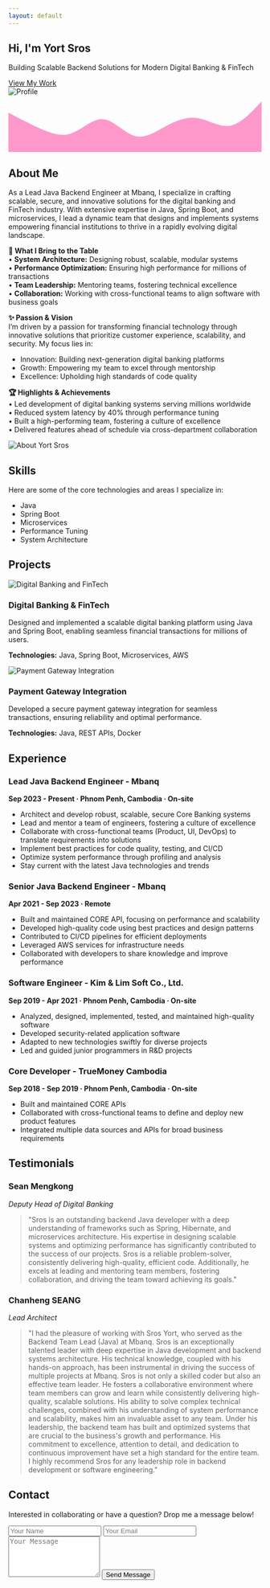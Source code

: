 ```yaml
---
layout: default
---
```


<!-- Hero Section -->
<section class="hero" id="home">
  <div class="glitch-overlay"></div> <!-- Glitch overlay effect -->
  <div class="container hero-content fade-up">
    <div class="hero-text">
      <h1 class="glitch-title" data-text="YORT SROS">Hi, I'm <span>Yort Sros</span></h1>
      <p>
        Building Scalable Backend Solutions for Modern Digital Banking &amp; FinTech
      </p>
      <a href="#projects" class="btn-primary neon-btn">View My Work</a>
    </div>
    <div class="hero-img">
      <!-- Replace with your own image if desired -->
      <img
        src="https://via.placeholder.com/400x400"
        alt="Profile"
        class="profile-pic"
      />
    </div>
  </div>
  <!-- Cyber Wave SVG for background flair -->
  <div class="wave-container">
    <svg viewBox="0 0 1440 320" preserveAspectRatio="none">
      <path
        fill="#ff0080"
        fill-opacity="0.4"
        d="M0,96L30,112C60,128,120,160,180,186.7C240,213,300,235,360,213.3C420,192,480,128,540,133.3C600,139,660,213,720,229.3C780,245,840,203,900,170.7C960,139,1020,117,1080,128C1140,139,1200,181,1260,170.7C1320,160,1380,96,1410,64L1440,32L1440,320L1410,320C1380,320,1320,320,1260,320C1200,320,1140,320,1080,320C1020,320,960,320,900,320C840,320,780,320,720,320C660,320,600,320,540,320C480,320,420,320,360,320C300,320,240,320,180,320C120,320,60,320,30,320L0,320Z"
      ></path>
    </svg>
  </div>
</section>

<!-- About Section -->
<section class="section about fade-up" id="about">
  <div class="container section-content">
    <div class="section-title">
      <h2>About Me</h2>
      <div class="underline"></div>
    </div>
    <div class="about-grid">
      <div class="about-text">
        <p>
          As a Lead Java Backend Engineer at Mbanq, I specialize in crafting
          scalable, secure, and innovative solutions for the digital banking
          and FinTech industry. With extensive expertise in Java, Spring Boot,
          and microservices, I lead a dynamic team that designs and implements
          systems empowering financial institutions to thrive in a rapidly
          evolving digital landscape.
        </p>
        <p>
          <strong>💼 What I Bring to the Table</strong><br/>
          • <strong>System Architecture:</strong> Designing robust, scalable, modular systems<br/>
          • <strong>Performance Optimization:</strong> Ensuring high performance for millions of transactions<br/>
          • <strong>Team Leadership:</strong> Mentoring teams, fostering technical excellence<br/>
          • <strong>Collaboration:</strong> Working with cross-functional teams to align software with business goals
        </p>
        <p>
          <strong>✨ Passion &amp; Vision</strong><br/>
          I’m driven by a passion for transforming financial technology through
          innovative solutions that prioritize customer experience,
          scalability, and security. My focus lies in:
        </p>
        <ul>
          <li>Innovation: Building next-generation digital banking platforms</li>
          <li>Growth: Empowering my team to excel through mentorship</li>
          <li>Excellence: Upholding high standards of code quality</li>
        </ul>
        <p>
          <strong>🏆 Highlights &amp; Achievements</strong><br/>
          • Led development of digital banking systems serving millions worldwide<br/>
          • Reduced system latency by 40% through performance tuning<br/>
          • Built a high-performing team, fostering a culture of excellence<br/>
          • Delivered features ahead of schedule via cross-department collaboration
        </p>
      </div>
      <div class="about-img">
        <img
          src="https://via.placeholder.com/500x400"
          alt="About Yort Sros"
        />
      </div>
    </div>
  </div>
</section>

<!-- Skills Section -->
<section class="section fade-up" id="skills">
  <div class="container section-content">
    <div class="section-title">
      <h2>Skills</h2>
      <div class="underline"></div>
    </div>
    <p class="contact-intro">
      Here are some of the core technologies and areas I specialize in:
    </p>
    <ul class="skills-list">
      <li>Java</li>
      <li>Spring Boot</li>
      <li>Microservices</li>
      <li>Performance Tuning</li>
      <li>System Architecture</li>
    </ul>
  </div>
</section>

<!-- Projects Section -->
<section class="section projects fade-up" id="projects">
  <div class="container section-content">
    <div class="section-title">
      <h2>Projects</h2>
      <div class="underline"></div>
    </div>
    <div class="projects-grid">
      <!-- Project 1 -->
      <div class="project-card neon-card">
        <img
          src="https://via.placeholder.com/600x400"
          alt="Digital Banking and FinTech"
          class="project-img"
        />
        <div class="project-info">
          <h3>Digital Banking &amp; FinTech</h3>
          <p>
            Designed and implemented a scalable digital banking platform using
            Java and Spring Boot, enabling seamless financial transactions for
            millions of users.
          </p>
          <p><strong>Technologies:</strong> Java, Spring Boot, Microservices, AWS</p>
        </div>
      </div>
      <!-- Project 2 -->
      <div class="project-card neon-card">
        <img
          src="https://via.placeholder.com/600x400"
          alt="Payment Gateway Integration"
          class="project-img"
        />
        <div class="project-info">
          <h3>Payment Gateway Integration</h3>
          <p>
            Developed a secure payment gateway integration for seamless
            transactions, ensuring reliability and optimal performance.
          </p>
          <p><strong>Technologies:</strong> Java, REST APIs, Docker</p>
        </div>
      </div>
    </div>
  </div>
</section>

<!-- Experience Section -->
<section class="section fade-up" id="experience">
  <div class="container section-content">
    <div class="section-title">
      <h2>Experience</h2>
      <div class="underline"></div>
    </div>
    <div class="experience-list">
      <!-- Lead Java Backend Engineer - Mbanq -->
      <div class="experience-item">
        <h3>Lead Java Backend Engineer - Mbanq</h3>
        <p><strong>Sep 2023 - Present · Phnom Penh, Cambodia · On-site</strong></p>
        <ul>
          <li>Architect and develop robust, scalable, secure Core Banking systems</li>
          <li>Lead and mentor a team of engineers, fostering a culture of excellence</li>
          <li>Collaborate with cross-functional teams (Product, UI, DevOps) to translate requirements into solutions</li>
          <li>Implement best practices for code quality, testing, and CI/CD</li>
          <li>Optimize system performance through profiling and analysis</li>
          <li>Stay current with the latest Java technologies and trends</li>
        </ul>
      </div>
      <!-- Senior Java Backend Engineer - Mbanq -->
      <div class="experience-item">
        <h3>Senior Java Backend Engineer - Mbanq</h3>
        <p><strong>Apr 2021 - Sep 2023 · Remote</strong></p>
        <ul>
          <li>Built and maintained CORE API, focusing on performance and scalability</li>
          <li>Developed high-quality code using best practices and design patterns</li>
          <li>Contributed to CI/CD pipelines for efficient deployments</li>
          <li>Leveraged AWS services for infrastructure needs</li>
          <li>Collaborated with developers to share knowledge and improve performance</li>
        </ul>
      </div>
      <!-- Software Engineer - Kim & Lim Soft Co., Ltd. -->
      <div class="experience-item">
        <h3>Software Engineer - Kim &amp; Lim Soft Co., Ltd.</h3>
        <p><strong>Sep 2019 - Apr 2021 · Phnom Penh, Cambodia · On-site</strong></p>
        <ul>
          <li>Analyzed, designed, implemented, tested, and maintained high-quality software</li>
          <li>Developed security-related application software</li>
          <li>Adapted to new technologies swiftly for diverse projects</li>
          <li>Led and guided junior programmers in R&D projects</li>
        </ul>
      </div>
      <!-- Core Developer - TrueMoney Cambodia -->
      <div class="experience-item">
        <h3>Core Developer - TrueMoney Cambodia</h3>
        <p><strong>Sep 2018 - Sep 2019 · Phnom Penh, Cambodia · On-site</strong></p>
        <ul>
          <li>Built and maintained CORE APIs</li>
          <li>Collaborated with cross-functional teams to define and deploy new product features</li>
          <li>Integrated multiple data sources and APIs for broad business requirements</li>
        </ul>
      </div>
    </div>
  </div>
</section>

<!-- Testimonials Section -->
<section class="section fade-up" id="testimonials">
  <div class="container section-content">
    <div class="section-title">
      <h2>Testimonials</h2>
      <div class="underline"></div>
    </div>
    <div class="testimonial-list">
      <!-- Testimonial 1 -->
      <div class="testimonial-item neon-card">
        <h3>Sean Mengkong</h3>
        <p><em>Deputy Head of Digital Banking</em></p>
        <blockquote>
          "Sros is an outstanding backend Java developer with a deep understanding 
          of frameworks such as Spring, Hibernate, and microservices architecture. 
          His expertise in designing scalable systems and optimizing performance 
          has significantly contributed to the success of our projects. Sros is a 
          reliable problem-solver, consistently delivering high-quality, efficient code. 
          Additionally, he excels at leading and mentoring team members, fostering 
          collaboration, and driving the team toward achieving its goals."
        </blockquote>
      </div>
      <!-- Testimonial 2 -->
      <div class="testimonial-item neon-card">
        <h3>Chanheng SEANG</h3>
        <p><em>Lead Architect</em></p>
        <blockquote>
          "I had the pleasure of working with Sros Yort, who served as the Backend 
          Team Lead (Java) at Mbanq. Sros is an exceptionally talented leader with 
          deep expertise in Java development and backend systems architecture. His 
          technical knowledge, coupled with his hands-on approach, has been instrumental 
          in driving the success of multiple projects at Mbanq. Sros is not only a 
          skilled coder but also an effective team leader. He fosters a collaborative 
          environment where team members can grow and learn while consistently delivering 
          high-quality, scalable solutions. His ability to solve complex technical 
          challenges, combined with his understanding of system performance and 
          scalability, makes him an invaluable asset to any team. Under his leadership, 
          the backend team has built and optimized systems that are crucial to the 
          business's growth and performance. His commitment to excellence, attention 
          to detail, and dedication to continuous improvement have set a high standard 
          for the entire team. I highly recommend Sros for any leadership role in 
          backend development or software engineering."
        </blockquote>
      </div>
    </div>
  </div>
</section>

<!-- Contact Section -->
<section class="section contact fade-up" id="contact">
  <div class="container section-content">
    <div class="section-title">
      <h2>Contact</h2>
      <div class="underline"></div>
    </div>
    <p class="contact-intro">
      Interested in collaborating or have a question? Drop me a message below!
    </p>
    <form action="#" class="contact-form">
      <div class="input-group">
        <input
          type="text"
          name="name"
          placeholder="Your Name"
          required
        />
        <input
          type="email"
          name="email"
          placeholder="Your Email"
          required
        />
      </div>
      <textarea
        name="message"
        rows="5"
        placeholder="Your Message"
        required
      ></textarea>
      <button type="submit" class="btn-primary neon-btn">Send Message</button>
    </form>
  </div>
</section>